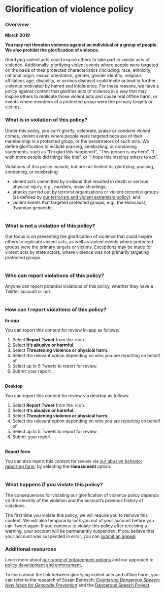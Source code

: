 Glorification of violence policy
================================

### Overview 

**March 2019**

**You may not threaten violence against an individual or a group of people. We also prohibit the glorification of violence.**

Glorifying violent acts could inspire others to take part in similar acts of violence. Additionally, glorifying violent events where people were targeted on the basis of their protected characteristics (including: race, ethnicity, national origin, sexual orientation, gender, gender identity, religious affiliation, age, disability, or serious disease) could incite or lead to further violence motivated by hatred and intolerance. For these reasons, we have a policy against content that glorifies acts of violence in a way that may inspire others to replicate those violent acts and cause real offline harm, or events where members of a protected group were the primary targets or victims.  
  

### What is in violation of this policy? 

Under this policy, you can’t glorify, celebrate, praise or condone violent crimes, violent events where people were targeted because of their membership in a protected group, or the perpetrators of such acts. We define glorification to include praising, celebrating, or condoning statements, such as “I’m glad this happened”, “This person is my hero”, “I wish more people did things like this”, or “I hope this inspires others to act”. 

Violations of this policy include, but are not limited to, glorifying, praising, condoning, or celebrating:

*   violent acts committed by civilians that resulted in death or serious physical injury, e.g., murders, mass shootings;
*   attacks carried out by terrorist organizations or violent extremist groups (as defined by [our terrorism and violent extremism policy](https://help.twitter.com/rules-and-policies/violent-groups)); and
*   violent events that targeted protected groups, e.g., the Holocaust, Rwandan genocide.   
     

### What is not a violation of this policy? 

Our focus is on preventing the glorification of violence that could inspire others to replicate violent acts, as well as violent events where protected groups were the primary targets or victims. Exceptions may be made for violent acts by state actors, where violence was not primarily targeting protected groups.   
 

### Who can report violations of this policy? 

Anyone can report potential violations of this policy, whether they have a Twitter account or not.   
 

### How can I report violations of this policy? 

**In-app** 

You can report this content for review in-app as follows:

1.  Select **Report Tweet** from the  icon. 
2.  Select **It’s abusive or harmful**.
3.  Select **Threatening violence or physical harm**.
4.  Select the relevant option depending on who you are reporting on behalf of.
5.  Select up to 5 Tweets to report for review.
6.  Submit your report.  
     

**Desktop** 

You can report this content for review via desktop as follows:

1.  Select **Report Tweet** from the  icon. 
2.  Select **It’s abusive or harmful**.
3.  Select **Threatening violence or physical harm**.
4.  Select the relevant option depending on who you are reporting on behalf of.
5.  Select up to 5 Tweets to report for review.
6.  Submit your report.  
     

**Report form** 

You can also report this content for review via [our abusive behavior reporting form](https://help.twitter.com/forms/abusiveuser), by selecting the **Harassment** option.  
 

### What happens if you violate this policy? 

The consequences for violating our glorification of violence policy depends on the severity of the violation and the account’s previous history of violations.

The first time you violate this policy, we will require you to remove this content. We will also temporarily lock you out of your account before you can Tweet again. If you continue to violate this policy after receiving a warning, your account will be permanently suspended. If you believe that your account was suspended in error, you can [submit an appeal](https://help.twitter.com/forms/general?subtopic=suspended).  
  

### Additional resources 

Learn more about [our range of enforcement options](https://help.twitter.com/rules-and-policies/enforcement-options) and our approach to [policy development and enforcement](https://help.twitter.com/rules-and-policies/enforcement-philosophy).

To learn about the link between glorifying violent acts and offline harm, you can refer to the research of Susan Benesch: _[Countering Dangerous Speech: New Ideas for Genocide Prevention](https://dangerousspeech.org/countering-dangerous-speech-new-ideas-for-genocide-prevention/)_ and the [Dangerous Speech Project](https://dangerousspeech.org/).